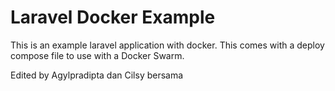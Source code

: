 # Laravel Docker Example

This is an example laravel application with docker.  This comes with a
deploy compose file to use with a Docker Swarm.

Edited by Agylpradipta dan Cilsy bersama

